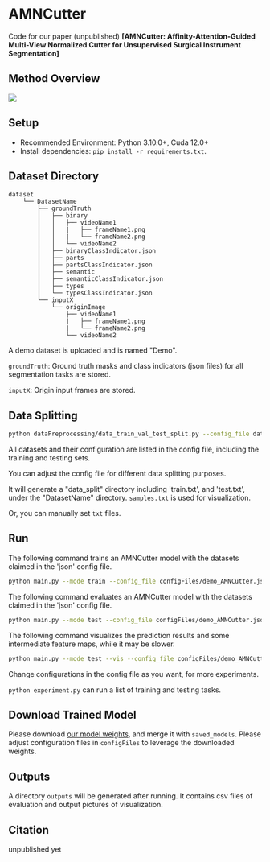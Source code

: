 # AMNCutter

Code for our paper (unpublished) **[AMNCutter: Affinity-Attention-Guided Multi-View Normalized Cutter for Unsupervised Surgical Instrument Segmentation]**

## Method Overview

![](paperFigure/method_overview_white.png)

## Setup
* Recommended Environment: Python 3.10.0+, Cuda 12.0+
* Install dependencies: `pip install -r requirements.txt`.

## Dataset Directory
```
dataset
    └── DatasetName
        ├── groundTruth
        │   ├── binary
        │   │   ├── videoName1
        │   │   |   ├── frameName1.png
        │   │   |   └── frameName2.png
        │   │   └── videoName2
        │   ├── binaryClassIndicator.json
        │   ├── parts
        │   ├── partsClassIndicator.json
        │   ├── semantic
        │   ├── semanticClassIndicator.json
        │   ├── types
        │   └── typesClassIndicator.json
        └── inputX
            └── originImage
                ├── videoName1
                |   ├── frameName1.png
                |   └── frameName2.png
                └── videoName2
```
A demo dataset is uploaded and is named "Demo".

`groundTruth`: Ground truth masks and class indicators (json files) for all segmentation tasks are stored.

`inputX`: Origin input frames are stored.

## Data Splitting

```bash
python dataPreprocessing/data_train_val_test_split.py --config_file dataPreprocessing/demo_dataset_split.json
```

All datasets and their configuration are listed in the config file, including the training and testing sets.

You can adjust the config file for different data splitting purposes.

It will generate a "data_split" directory including 'train.txt', and 'test.txt', under the "DatasetName" directory. `samples.txt` is used for visualization.

Or, you can manually set `txt` files.

## Run

The following command trains an AMNCutter model with the datasets claimed in the 'json' config file.
```bash
python main.py --mode train --config_file configFiles/demo_AMNCutter.json
```


The following command evaluates an AMNCutter model with the datasets claimed in the 'json' config file.
```bash
python main.py --mode test --config_file configFiles/demo_AMNCutter.json
```


The following command visualizes the prediction results and some intermediate feature maps, while it may be slower.
```bash
python main.py --mode test --vis --config_file configFiles/demo_AMNCutter.json
```

Change configurations in the config file as you want, for more experiments.

`python experiment.py` can run a list of training and testing tasks.

## Download Trained Model

Please download [our model weights](https://drive.google.com/drive/folders/1NSS5sTWtBFGevEb_sbWhYjAxE2nOQMLu?usp=drive_link), and merge it with `saved_models`.
Please adjust configuration files in `configFiles` to leverage the downloaded weights.

## Outputs

A directory `outputs` will be generated after running.
It contains csv files of evaluation and output pictures of visualization.


## Citation
unpublished yet




